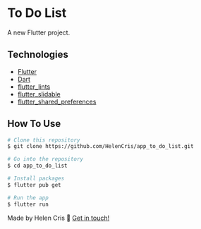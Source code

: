 # To Do List

A new Flutter project.

## Technologies

- [Flutter](https://flutter.dev/)
- [Dart](https://dart.dev/)
- [flutter_lints](https://pub.dev/packages/flutter_lints)
- [flutter_slidable](https://pub.dev/packages/flutter_slidable)
- [flutter_shared_preferences](https://pub.dev/packages/shared_preferences)

## How To Use

```bash
# Clone this repository
$ git clone https://github.com/HelenCris/app_to_do_list.git

# Go into the repository
$ cd app_to_do_list

# Install packages
$ flutter pub get

# Run the app
$ flutter run
```

Made by Helen Cris :wave: [Get in touch!](https://www.linkedin.com/in/helen-cris-fernandes/)
